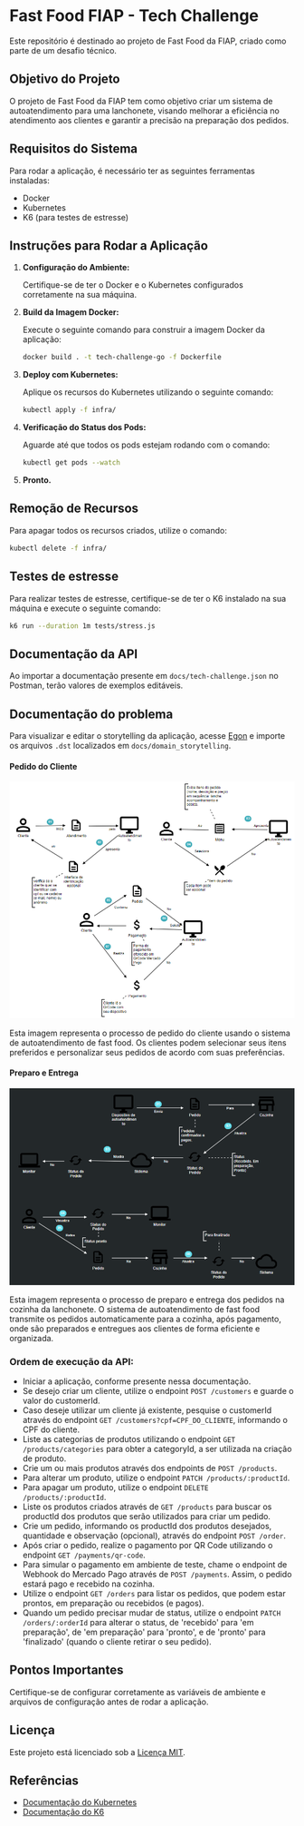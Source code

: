 # Fast Food FIAP - Tech Challenge

Este repositório é destinado ao projeto de Fast Food da FIAP, criado como parte de um desafio técnico.

   ## Objetivo do Projeto
O projeto de Fast Food da FIAP tem como objetivo criar um sistema de autoatendimento para uma lanchonete, visando melhorar a eficiência no atendimento aos clientes e garantir a precisão na preparação dos pedidos.

## Requisitos do Sistema
Para rodar a aplicação, é necessário ter as seguintes ferramentas instaladas:

- Docker
- Kubernetes
- K6 (para testes de estresse)

## Instruções para Rodar a Aplicação

1. **Configuração do Ambiente:**

      Certifique-se de ter o Docker e o Kubernetes configurados corretamente na sua máquina.
      
2. **Build da Imagem Docker:**
      
      Execute o seguinte comando para construir a imagem Docker da aplicação:
      
      ```bash
      docker build . -t tech-challenge-go -f Dockerfile
      ```

3. **Deploy com Kubernetes:**

      Aplique os recursos do Kubernetes utilizando o seguinte comando:

      ```bash
      kubectl apply -f infra/
      ```
      
4. **Verificação do Status dos Pods:**

      Aguarde até que todos os pods estejam rodando com o comando:

      ```bash
      kubectl get pods --watch
      ```

5. **Pronto.**

## Remoção de Recursos

Para apagar todos os recursos criados, utilize o comando:

```bash
kubectl delete -f infra/
```

## Testes de estresse

Para realizar testes de estresse, certifique-se de ter o K6 instalado na sua máquina e execute o seguinte comando:

```bash
k6 run --duration 1m tests/stress.js
```

## Documentação da API
Ao importar a documentação presente em `docs/tech-challenge.json` no Postman, terão valores de exemplos editáveis.

## Documentação do problema
Para visualizar e editar o storytelling da aplicação, acesse [Egon](https://egon.io/app-v1/) e importe os arquivos `.dst` localizados em `docs/domain_storytelling`.

#### Pedido do Cliente
![Pedido do Cliente](docs/domain_storytelling/pedido.png)

Esta imagem representa o processo de pedido do cliente usando o sistema de autoatendimento de fast food. Os clientes podem selecionar seus itens preferidos e personalizar seus pedidos de acordo com suas preferências.

#### Preparo e Entrega
![Preparo e Entrega](docs/domain_storytelling/entrega_light_dark.png)

Esta imagem representa o processo de preparo e entrega dos pedidos na cozinha da lanchonete. O sistema de autoatendimento de fast food transmite os pedidos automaticamente para a cozinha, após pagamento, onde são preparados e entregues aos clientes de forma eficiente e organizada.

### Ordem de execução da API:

- Iniciar a aplicação, conforme presente nessa documentação.
- Se desejo criar um cliente, utilize o endpoint `POST /customers` e guarde o valor do customerId.
- Caso deseje utilizar um cliente já existente, pesquise o customerId através do endpoint `GET /customers?cpf=CPF_DO_CLIENTE`, informando o CPF do cliente.
- Liste as categorias de produtos utilizando o endpoint `GET /products/categories` para obter a categoryId, a ser utilizada na criação de produto.
- Crie um ou mais produtos através dos endpoints de `POST /products`.
- Para alterar um produto, utilize o endpoint `PATCH /products/:productId`.
- Para apagar um produto, utilize o endpoint `DELETE /products/:productId`.
- Liste os produtos criados através de `GET /products` para buscar os productId dos produtos que serão utilizados para criar um pedido.
- Crie um pedido, informando os productId dos produtos desejados, quantidade e observação (opcional), através do endpoint `POST /order`.
- Após criar o pedido, realize o pagamento por QR Code utilizando o endpoint `GET /payments/qr-code`.
- Para simular o pagamento em ambiente de teste, chame o endpoint de Webhook do Mercado Pago através de `POST /payments`. Assim, o pedido estará pago e recebido na cozinha.
- Utilize o endpoint `GET /orders` para listar os pedidos, que podem estar prontos, em preparação ou recebidos (e pagos).
- Quando um pedido precisar mudar de status, utilize o endpoint `PATCH /orders/:orderId` para alterar o status, de 'recebido' para 'em preparação', de 'em preparação' para 'pronto', e de 'pronto' para 'finalizado' (quando o cliente retirar o seu pedido).

## Pontos Importantes

Certifique-se de configurar corretamente as variáveis de ambiente e arquivos de configuração antes de rodar a aplicação.

<!--
## Contribuição
Este projeto está aberto para contribuições. Caso queira contribuir, por favor, faça um fork do repositório, implemente as alterações e envie um pull request.
-->

## Licença

Este projeto está licenciado sob a [Licença MIT](LICENSE).

## Referências

- [Documentação do Kubernetes](https://kubernetes.io/docs/)
- [Documentação do K6](https://k6.io/docs/)
